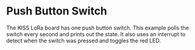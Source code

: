 # Push Button Switch

The KISS LoRa board has one push button switch. This example polls the switch every second and prints out the state. It also uses an interrupt to detect when the switch was pressed and toggles the red LED.